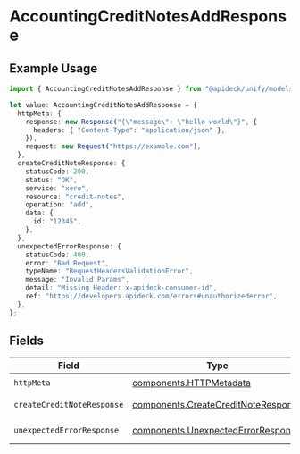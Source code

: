 # AccountingCreditNotesAddResponse

## Example Usage

```typescript
import { AccountingCreditNotesAddResponse } from "@apideck/unify/models/operations";

let value: AccountingCreditNotesAddResponse = {
  httpMeta: {
    response: new Response("{\"message\": \"hello world\"}", {
      headers: { "Content-Type": "application/json" },
    }),
    request: new Request("https://example.com"),
  },
  createCreditNoteResponse: {
    statusCode: 200,
    status: "OK",
    service: "xero",
    resource: "credit-notes",
    operation: "add",
    data: {
      id: "12345",
    },
  },
  unexpectedErrorResponse: {
    statusCode: 400,
    error: "Bad Request",
    typeName: "RequestHeadersValidationError",
    message: "Invalid Params",
    detail: "Missing Header: x-apideck-consumer-id",
    ref: "https://developers.apideck.com/errors#unauthorizederror",
  },
};
```

## Fields

| Field                                                                                      | Type                                                                                       | Required                                                                                   | Description                                                                                |
| ------------------------------------------------------------------------------------------ | ------------------------------------------------------------------------------------------ | ------------------------------------------------------------------------------------------ | ------------------------------------------------------------------------------------------ |
| `httpMeta`                                                                                 | [components.HTTPMetadata](../../models/components/httpmetadata.md)                         | :heavy_check_mark:                                                                         | N/A                                                                                        |
| `createCreditNoteResponse`                                                                 | [components.CreateCreditNoteResponse](../../models/components/createcreditnoteresponse.md) | :heavy_minus_sign:                                                                         | Credit Note created                                                                        |
| `unexpectedErrorResponse`                                                                  | [components.UnexpectedErrorResponse](../../models/components/unexpectederrorresponse.md)   | :heavy_minus_sign:                                                                         | Unexpected error                                                                           |